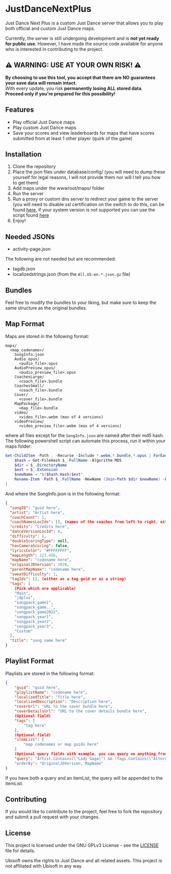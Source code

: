 # JustDanceNextPlus

Just Dance Next Plus is a custom Just Dance server that allows you to play both official and custom Just Dance maps.

Currently, the server is still undergoing development and is **not yet ready for public use**.
However, I have made the source code available for anyone who is interested in contributing to the project.

## ⚠️ **WARNING: USE AT YOUR OWN RISK!** ⚠️

**By choosing to use this tool, you accept that there are NO guarantees your save data will remain intact.**  
With every update, you risk **permanently losing ALL stored data**.  
**Proceed only if you're prepared for this possibility!**

## Features
- Play official Just Dance maps
- Play custom Just Dance maps
- Save your scores and view leaderboards for maps that have scores submitted from at least 1 other player (quirk of the game)

## Installation
1. Clone the repository
2. Place the json files under database/config/ (you will need to dump these yourself for legal reasons, I will not provide them nor will I tell you how to get them)
3. Add maps under the wwwroot/maps/ folder
4. Run the server
5. Run a proxy or custom dns server to redirect your game to the server (you will need to disable ssl certification on the switch to do this, can be found [here](https://github.com/misson20000/exefs_patches), if your system version is not supported you can use the script found [here](https://github.com/misson20000/exefs_patches/pull/41#issuecomment-2423585536)
6. Enjoy!

## Needed JSONs
- activity-page.json

The following are not needed but are recommended:
- tagdb.json
- localizedstrings.json (from the `All.US-en.*.json.gz` file)

## Bundles
Feel free to modify the bundles to your liking, but make sure to keep the same structure as the original bundles.

## Map Format
Maps are stored in the following format:
```
maps/
  <map_codename>/
	SongInfo.json
	Audio_opus/
	  <audio_file>.opus
	AudioPreview_opus/
	  <audio_preview_file>.opus
	CoachesLarge/
	  <coach_file>.bundle
	CoachesSmall/
	  <coach_file>.bundle
	Cover/
	  <cover_file>.bundle
	MapPackage/
	  <map_file>.bundle
	video/
	  <video_file>.webm (max of 4 versions)
	videoPreview/
	  <video_preview_file>.webm (max of 4 versions)
```
where all files except for the `SongInfo.json` are named after their md5 hash.
The following powershell script can automate this process, run it within your maps folder:
```powershell
Get-ChildItem -Path . -Recurse -Include *.webm,*.bundle,*.opus | ForEach-Object -Parallel {
    $hash = Get-FileHash $_.FullName -Algorithm MD5
    $dir = $_.DirectoryName
    $ext = $_.Extension
    $newName = "$($hash.Hash)$ext"
    Rename-Item -Path $_.FullName -NewName (Join-Path $dir $newName) -Force
}
```
And where the SongInfo.json is in the following format:
```json
{
  "songID": "guid here",
  "artist": "Artist here",
  "coachCount": 1,
  "coachNamesLocIds": [], (names of the coaches from left to right, either as oasisId or as a string)
  "credits": "Credits here",
  "danceVersionLocId": 0,
  "difficulty": 1,
  "doubleScoringType": null,
  "hasCameraScoring": false,
  "lyricsColor": "#FFFFFFFF",
  "mapLength": 123.456,
  "mapName": "codename here",
  "originalJDVersion": 2020,
  "parentMapName": "codename here",
  "sweatDifficulty": 1,
  "tagIds": [], (either as a tag guid or as a string)
  "tags": [
	(Pick which are applicable)
	"Main",
	"jdplus",
	"songpack_game1",
	"songpack_game..",
	"songpack_game2022",
	"songpack_year1",
	"songpack_year2",
	"songpack_year3",
	"Custom"
  ],
  "title": "song name here"
}
```

## Playlist Format
Playlists are stored in the following format:
```json
{
	"guid": "guid here",
	"playlistName": "codename here",
	"localizedTitle": "Title here",
	"localizedDescription": "Description here",
	"coverUrl": "URL to the cover bundle here",
	"coverDetailsUrl": "URL to the cover details bundle here",
	(Optional field)
	"tags": [ 
		"tag here"
	],
	(Optional field)
	"itemList": [
		"map codenames or map guids here"
	]
	(Optional query fields with example, you can query on anything from SongInfo)
	"query": "Artist.Contains(\"Lady Gaga\") && !Tags.Contains(\"Alternate\")"
	"orderBy": "OriginalJDVersion, MapName"
}
```
If you have both a query and an itemList, the query will be appended to the itemList.

## Contributing
If you would like to contribute to the project, feel free to fork the repository and submit a pull request with your changes.

## License
This project is licensed under the GNU GPLv3 License - see the [LICENSE](LICENSE) file for details.

Ubisoft owns the rights to Just Dance and all related assets. This project is not affiliated with Ubisoft in any way.
